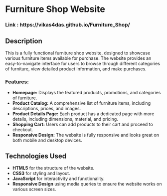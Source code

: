 # Furniture Shop Website

<h3>Link : https://vikas4das.github.io/Furniture_Shop/</h3>

## Description

This is a fully functional furniture shop website, designed to showcase various furniture items available for purchase. The website provides an easy-to-navigate interface for users to browse through different categories of furniture, view detailed product information, and make purchases.

### Features:
- **Homepage:** Displays the featured products, promotions, and categories of furniture.
- **Product Catalog:** A comprehensive list of furniture items, including descriptions, prices, and images.
- **Product Details Page:** Each product has a dedicated page with more details, including dimensions, material, and pricing.
- **Shopping Cart:** Users can add products to their cart and proceed to checkout.
- **Responsive Design:** The website is fully responsive and looks great on both mobile and desktop devices.

## Technologies Used

- **HTML5** for the structure of the website.
- **CSS3** for styling and layout.
- **JavaScript** for interactivity and functionality.
- **Responsive Design** using media queries to ensure the website works on various screen sizes.

